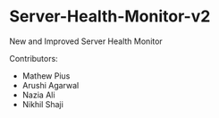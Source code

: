 # Server-Health-Monitor-v2
New and Improved Server Health Monitor

Contributors:
<ul>
<li>Mathew Pius</li>
<li>Arushi Agarwal</li>
<li>Nazia Ali</li>
<li>Nikhil Shaji</li>
</ul>

<!--testing git workflow -->